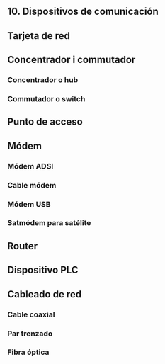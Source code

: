 ## 10. Dispositivos de comunicación

## Tarjeta de red

## Concentrador i commutador

### Concentrador o hub

### Commutador o switch

## Punto de acceso

## Módem

### Módem ADSl

### Cable módem

### Módem USB

### Satmódem para satélite

## Router

## Dispositivo PLC

## Cableado de red

### Cable coaxial

### Par trenzado

### Fibra óptica
